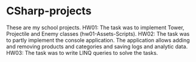 # CSharp-projects
These are my school projects. 
HW01: The task was to implement Tower, Projectile and Enemy classes (hw01-Assets-Scripts). 
HW02: The task was to partly implement the console application. The application allows adding and removing products and categories and saving logs and analytic data.
HW03: The task was to write LINQ queries to solve the tasks.